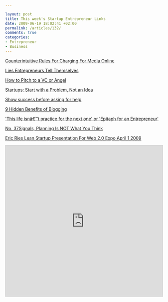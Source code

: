 ```yaml
---

layout: post
title: This week's Startup Entrepreneur Links
date: 2009-06-19 18:02:41 +02:00
permalink: /articles/132/
comments: true
categories: 
- Entrepreneur
- Business
---
```


[Counterintuitive Rules For Charging For Media
Online](http://www.techcrunch.com/2009/06/15/chris-andersons-counterintuitive-rules-for-charging-for-media-online/)

[Lies Entrepreneurs Tell
Themselves](http://steveblank.com/2009/06/15/lies-entrepreneurs-tell-themselves/)

[How to Pitch to a VC or
Angel](http://www.readwriteweb.com/readwritestart/2009/06/how-to-pitch-to-vc-or-angel.php)

[Startups: Start with a Problem, Not an
Idea](http://blog.startupprofessionals.com/2009/03/startups-start-with-problem-not-idea.html)

[Show success before asking for help](http://sivers.org/success-first)

[9 Hidden Benefits of
Blogging](http://www.ducttapemarketing.com/blog/2009/06/15/9-hidden-benefits-of-blogging/)

['This life isnâ€™t practice for the next one' or 'Epitaph for an
Entrepreneur'](http://steveblank.com/2009/06/18/epitaph-for-an-entrepreneur/)

[No, 37Signals, Planning Is NOT What You
Think](http://timberry.bplans.com/2009/06/no-37signals-planning-is-not-what-you-think.html)

[Eric Ries Lean Startup Presentation For Web 2.0 Expo April 1 2009](https://www.slideshare.net/startuplessonslearned/eric-ries-lean-startup-presentation-for-web-20-expo-april-1-2009-a-disciplined-approach-to-imagining-designing-and-building-new-products)

<iframe src="https://www.slideshare.net/slideshow/embed_code/key/rSczNQOKYhxykR" width="595" height="485" frameborder="0" marginwidth="0" marginheight="0" scrolling="no" style="border:1px solid #CCC; border-width:1px; margin-bottom:5px; max-width: 100%;" allowfullscreen></iframe>

